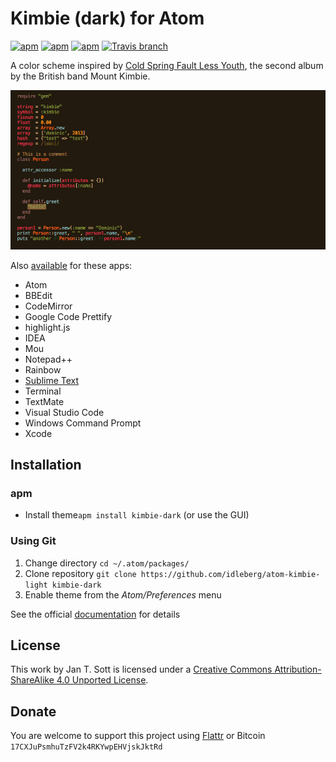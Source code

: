 # Kimbie (dark) for Atom

[![apm](https://img.shields.io/apm/l/kimbie-dark.svg?style=flat-square)](https://atom.io/themes/kimbie-dark)
[![apm](https://img.shields.io/apm/v/kimbie-dark.svg?style=flat-square)](https://atom.io/themes/kimbie-dark)
[![apm](https://img.shields.io/apm/dm/kimbie-dark.svg?style=flat-square)](https://atom.io/themes/kimbie-dark)
[![Travis branch](https://img.shields.io/travis/idleberg/atom-kimbie-dark/master.svg?style=flat-square)](https://travis-ci.org/idleberg/atom-kimbie-dark)

A color scheme inspired by [Cold Spring Fault Less Youth](http://www.discogs.com/Mount-Kimbie-Cold-Spring-Fault-Less-Youth/master/561611), the second album by the British band Mount Kimbie.

![Screenshot](https://raw.githubusercontent.com/idleberg/atom-kimbie-dark/master/screenshot.png)

Also [available](https://github.com/search?q=%40idleberg+kimbie) for these apps:

* Atom
* BBEdit
* CodeMirror
* Google Code Prettify
* highlight.js
* IDEA
* Mou
* Notepad++
* Rainbow
* [Sublime Text](https://github.com/idleberg/Kimbie.tmTheme)
* Terminal
* TextMate
* Visual Studio Code
* Windows Command Prompt
* Xcode

## Installation

### apm

* Install theme`apm install kimbie-dark` (or use the GUI)

### Using Git

1. Change directory `cd ~/.atom/packages/`
2. Clone repository `git clone https://github.com/idleberg/atom-kimbie-light kimbie-dark`
3. Enable theme from the *Atom/Preferences* menu

See the official [documentation](https://atom.io/docs/latest/converting-a-text-mate-theme) for details

## License

This work by Jan T. Sott is licensed under a [Creative Commons Attribution-ShareAlike 4.0 Unported License](http://creativecommons.org/licenses/by-sa/4.0/deed.en_US).

## Donate

You are welcome to support this project using [Flattr](https://flattr.com/submit/auto?user_id=idleberg&url=https://github.com/idleberg/atom-kimbie-dark) or Bitcoin `17CXJuPsmhuTzFV2k4RKYwpEHVjskJktRd`
